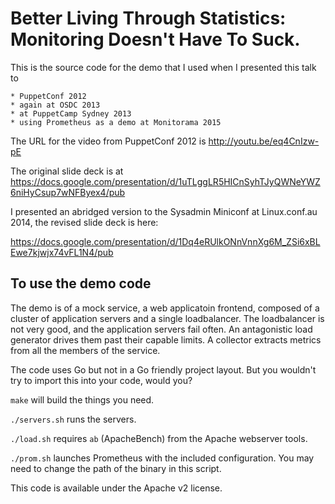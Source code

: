Better Living Through Statistics: Monitoring Doesn't Have To Suck.
==================================================================


This is the source code for the demo that I used when I presented this talk to

    * PuppetConf 2012
    * again at OSDC 2013
    * at PuppetCamp Sydney 2013
    * using Prometheus as a demo at Monitorama 2015

The URL for the video from PuppetConf 2012 is http://youtu.be/eq4CnIzw-pE 

The original slide deck is at https://docs.google.com/presentation/d/1uTLggLR5HICnSyhTJyQWNeYWZ6niHyCsup7wNFByex4/pub

I presented an abridged version to the Sysadmin Miniconf at Linux.conf.au 2014, the revised slide deck is here:

https://docs.google.com/presentation/d/1Dq4eRUlkONnVnnXg6M_ZSi6xBLEwe7kjwjx74vFL1N4/pub

To use the demo code
--------------------

The demo is of a mock service, a web applicatoin frontend, composed of a cluster of application servers and a single loadbalancer.  The loadbalancer is not very good, and the application servers fail often.  An antagonistic load generator drives them past their capable limits.  A collector extracts metrics from all the members of the service.

The code uses Go but not in a Go friendly project layout.  But you wouldn't try to import this into your code, would you?

`make` will build the things you need.

`./servers.sh` runs the servers.

`./load.sh` requires `ab` (ApacheBench) from the Apache webserver tools.

`./prom.sh` launches Prometheus with the included configuration.  You may need to change the path of the binary in this script.

This code is available under the Apache v2 license.
